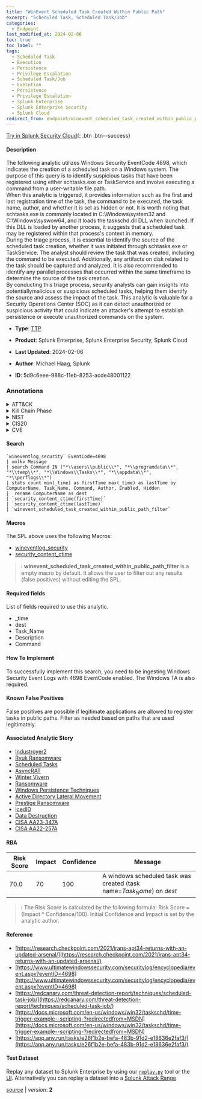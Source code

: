 ```yaml
---
title: "WinEvent Scheduled Task Created Within Public Path"
excerpt: "Scheduled Task, Scheduled Task/Job"
categories:
  - Endpoint
last_modified_at: 2024-02-06
toc: true
toc_label: ""
tags:
  - Scheduled Task
  - Execution
  - Persistence
  - Privilege Escalation
  - Scheduled Task/Job
  - Execution
  - Persistence
  - Privilege Escalation
  - Splunk Enterprise
  - Splunk Enterprise Security
  - Splunk Cloud
redirect_from: endpoint/winevent_scheduled_task_created_within_public_path/
---
```




[Try in Splunk Security Cloud](https://www.splunk.com/en_us/cyber-security.html){: .btn .btn--success}

#### Description

The following analytic utilizes Windows Security EventCode 4698, which indicates the creation of a scheduled task on a Windows system. The purpose of this query is to identify suspicious tasks that have been registered using either schtasks.exe or TaskService and involve executing a command from a user-writable file path.\
When this analytic is triggered, it provides information such as the first and last registration time of the task, the command to be executed, the task name, author, and whether it is set as hidden or not. It is worth noting that schtasks.exe is commonly located in C:\Windows\system32 and C:\Windows\syswow64, and it loads the taskschd.dll DLL when launched. If this DLL is loaded by another process, it suggests that a scheduled task may be registered within that process&#39;s context in memory.\
During the triage process, it is essential to identify the source of the scheduled task creation, whether it was initiated through schtasks.exe or TaskService. The analyst should review the task that was created, including the command to be executed. Additionally, any artifacts on disk related to the task should be captured and analyzed. It is also recommended to identify any parallel processes that occurred within the same timeframe to determine the source of the task creation.\
By conducting this triage process, security analysts can gain insights into potentiallymalicious or suspicious scheduled tasks, helping them identify the source and assess the impact of the task. This analytic is valuable for a Security Operations Center (SOC) as it can detect unauthorized or suspicious activity that could indicate an attacker&#39;s attempt to establish persistence or execute unauthorized commands on the system.

- **Type**: [TTP](https://github.com/splunk/security_content/wiki/Detection-Analytic-Types)
- **Product**: Splunk Enterprise, Splunk Enterprise Security, Splunk Cloud

- **Last Updated**: 2024-02-06
- **Author**: Michael Haag, Splunk
- **ID**: 5d9c6eee-988c-11eb-8253-acde48001122

### Annotations
<details>
  <summary>ATT&CK</summary>

<div markdown="1">

#### [ATT&CK](https://attack.mitre.org/)

| ID          | Technique   | Tactic         |
| ----------- | ----------- |--------------- |
| [T1053.005](https://attack.mitre.org/techniques/T1053/005/) | Scheduled Task | Execution, Persistence, Privilege Escalation |

| [T1053](https://attack.mitre.org/techniques/T1053/) | Scheduled Task/Job | Execution, Persistence, Privilege Escalation |

</div>
</details>


<details>
  <summary>Kill Chain Phase</summary>

<div markdown="1">

* Installation
* Exploitation


</div>
</details>


<details>
  <summary>NIST</summary>

<div markdown="1">

* DE.CM



</div>
</details>

<details>
  <summary>CIS20</summary>

<div markdown="1">

* CIS 10



</div>
</details>

<details>
  <summary>CVE</summary>

<div markdown="1">


</div>
</details>


#### Search

```
`wineventlog_security` EventCode=4698 
| xmlkv Message 
| search Command IN ("*\\users\\public\\*", "*\\programdata\\*", "*\\temp\\*", "*\\Windows\\Tasks\\*", "*\\appdata\\*", "*\\perflogs\\*") 
| stats count min(_time) as firstTime max(_time) as lastTime by ComputerName, Task_Name, Command, Author, Enabled, Hidden 
|  rename ComputerName as dest 
| `security_content_ctime(firstTime)` 
| `security_content_ctime(lastTime)` 
| `winevent_scheduled_task_created_within_public_path_filter`
```

#### Macros
The SPL above uses the following Macros:
* [wineventlog_security](https://github.com/splunk/security_content/blob/develop/macros/wineventlog_security.yml)
* [security_content_ctime](https://github.com/splunk/security_content/blob/develop/macros/security_content_ctime.yml)

> :information_source:
> **winevent_scheduled_task_created_within_public_path_filter** is a empty macro by default. It allows the user to filter out any results (false positives) without editing the SPL.



#### Required fields
List of fields required to use this analytic.
* _time
* dest
* Task_Name
* Description
* Command



#### How To Implement
To successfully implement this search, you need to be ingesting Windows Security Event Logs with 4698 EventCode enabled. The Windows TA is also required.
#### Known False Positives
False positives are possible if legitimate applications are allowed to register tasks in public paths. Filter as needed based on paths that are used legitimately.

#### Associated Analytic Story
* [Industroyer2](/stories/industroyer2)
* [Ryuk Ransomware](/stories/ryuk_ransomware)
* [Scheduled Tasks](/stories/scheduled_tasks)
* [AsyncRAT](/stories/asyncrat)
* [Winter Vivern](/stories/winter_vivern)
* [Ransomware](/stories/ransomware)
* [Windows Persistence Techniques](/stories/windows_persistence_techniques)
* [Active Directory Lateral Movement](/stories/active_directory_lateral_movement)
* [Prestige Ransomware](/stories/prestige_ransomware)
* [IcedID](/stories/icedid)
* [Data Destruction](/stories/data_destruction)
* [CISA AA23-347A](/stories/cisa_aa23-347a)
* [CISA AA22-257A](/stories/cisa_aa22-257a)




#### RBA

| Risk Score  | Impact      | Confidence   | Message      |
| ----------- | ----------- |--------------|--------------|
| 70.0 | 70 | 100 | A windows scheduled task was created (task name=$Task_Name$) on $dest$ |


> :information_source:
> The Risk Score is calculated by the following formula: Risk Score = (Impact * Confidence/100). Initial Confidence and Impact is set by the analytic author.


#### Reference

* [https://research.checkpoint.com/2021/irans-apt34-returns-with-an-updated-arsenal/](https://research.checkpoint.com/2021/irans-apt34-returns-with-an-updated-arsenal/)
* [https://www.ultimatewindowssecurity.com/securitylog/encyclopedia/event.aspx?eventID=4698](https://www.ultimatewindowssecurity.com/securitylog/encyclopedia/event.aspx?eventID=4698)
* [https://redcanary.com/threat-detection-report/techniques/scheduled-task-job/](https://redcanary.com/threat-detection-report/techniques/scheduled-task-job/)
* [https://docs.microsoft.com/en-us/windows/win32/taskschd/time-trigger-example--scripting-?redirectedfrom=MSDN](https://docs.microsoft.com/en-us/windows/win32/taskschd/time-trigger-example--scripting-?redirectedfrom=MSDN)
* [https://app.any.run/tasks/e26f1b2e-befa-483b-91d2-e18636e2faf3/](https://app.any.run/tasks/e26f1b2e-befa-483b-91d2-e18636e2faf3/)



#### Test Dataset
Replay any dataset to Splunk Enterprise by using our [`replay.py`](https://github.com/splunk/attack_data#using-replaypy) tool or the [UI](https://github.com/splunk/attack_data#using-ui).
Alternatively you can replay a dataset into a [Splunk Attack Range](https://github.com/splunk/attack_range#replay-dumps-into-attack-range-splunk-server)




[*source*](https://github.com/splunk/security_content/tree/develop/detections/endpoint/winevent_scheduled_task_created_within_public_path.yml) \| *version*: **2**